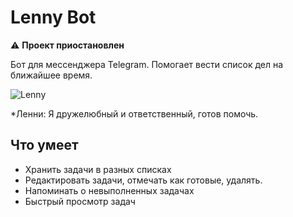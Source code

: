 # Lenny Bot 
:warning: **Проект приостановлен**

Бот для мессенджера Telegram. Помогает вести список дел на ближайшее время.  

![Lenny](docs/avatar/avatarlazybot.jpg)  

*Ленни: Я дружелюбный и ответственный, готов помочь.

## Что умеет
- Хранить задачи в разных списках
- Редактировать задачи, отмечать как готовые, удалять.
- Напоминать о невыполненных задачах
- Быстрый просмотр задач


